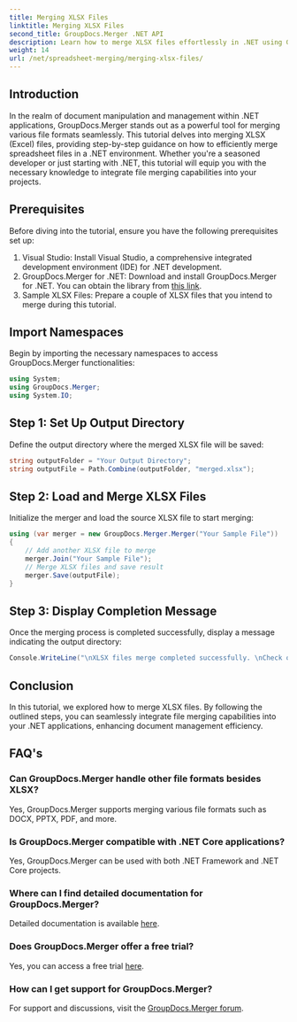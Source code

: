 ```yaml
---
title: Merging XLSX Files
linktitle: Merging XLSX Files
second_title: GroupDocs.Merger .NET API
description: Learn how to merge XLSX files effortlessly in .NET using GroupDocs.Merger. Follow this step-by-step tutorial for seamless document management.
weight: 14
url: /net/spreadsheet-merging/merging-xlsx-files/
---
```

## Introduction
In the realm of document manipulation and management within .NET applications, GroupDocs.Merger stands out as a powerful tool for merging various file formats seamlessly. This tutorial delves into merging XLSX (Excel) files, providing step-by-step guidance on how to efficiently merge spreadsheet files in a .NET environment. Whether you're a seasoned developer or just starting with .NET, this tutorial will equip you with the necessary knowledge to integrate file merging capabilities into your projects.
## Prerequisites
Before diving into the tutorial, ensure you have the following prerequisites set up:
1. Visual Studio: Install Visual Studio, a comprehensive integrated development environment (IDE) for .NET development.
2. GroupDocs.Merger for .NET: Download and install GroupDocs.Merger for .NET. You can obtain the library from [this link](https://releases.groupdocs.com/merger/net/).
3. Sample XLSX Files: Prepare a couple of XLSX files that you intend to merge during this tutorial.

## Import Namespaces
Begin by importing the necessary namespaces to access GroupDocs.Merger functionalities:
```csharp
using System; 
using GroupDocs.Merger;
using System.IO;
```
## Step 1: Set Up Output Directory
Define the output directory where the merged XLSX file will be saved:
```csharp
string outputFolder = "Your Output Directory";
string outputFile = Path.Combine(outputFolder, "merged.xlsx");
```
## Step 2: Load and Merge XLSX Files
Initialize the merger and load the source XLSX file to start merging:
```csharp
using (var merger = new GroupDocs.Merger.Merger("Your Sample File"))
{
    // Add another XLSX file to merge
    merger.Join("Your Sample File");
    // Merge XLSX files and save result
    merger.Save(outputFile);
}
```
## Step 3: Display Completion Message
Once the merging process is completed successfully, display a message indicating the output directory:
```csharp
Console.WriteLine("\nXLSX files merge completed successfully. \nCheck output in {0}", outputFolder);
```

## Conclusion
In this tutorial, we explored how to merge XLSX files. By following the outlined steps, you can seamlessly integrate file merging capabilities into your .NET applications, enhancing document management efficiency.

## FAQ's
### Can GroupDocs.Merger handle other file formats besides XLSX?
Yes, GroupDocs.Merger supports merging various file formats such as DOCX, PPTX, PDF, and more.
### Is GroupDocs.Merger compatible with .NET Core applications?
Yes, GroupDocs.Merger can be used with both .NET Framework and .NET Core projects.
### Where can I find detailed documentation for GroupDocs.Merger?
Detailed documentation is available [here](https://tutorials.groupdocs.com/merger/net/).
### Does GroupDocs.Merger offer a free trial?
Yes, you can access a free trial [here](https://releases.groupdocs.com/).
### How can I get support for GroupDocs.Merger?
For support and discussions, visit the [GroupDocs.Merger forum](https://forum.groupdocs.com/c/merger/32).
